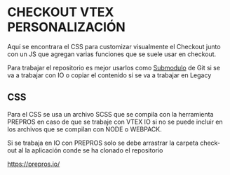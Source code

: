 # CHECKOUT VTEX PERSONALIZACIÓN

Aquí se encontrara el CSS para customizar visualmente el Checkout junto con un JS que agregan varias funciones que se suele usar en checkout.

Para trabajar el repositorio es mejor usarlos como [Submodulo](https://git-scm.com/book/en/v2/Git-Tools-Submodules) de Git si se va a trabajar con IO o copiar el contenido si se va a trabajar en Legacy

## CSS

Para el CSS se usa un archivo SCSS que se compila con la herramienta PREPROS en caso de que se trabaje con VTEX IO si no se puede incluir en los archivos que se compilan con NODE o WEBPACK. 

Si se trabaja en IO con PREPROS solo se debe arrastrar la carpeta check-out al la aplicación conde se ha clonado el repositorio

https://prepros.io/
